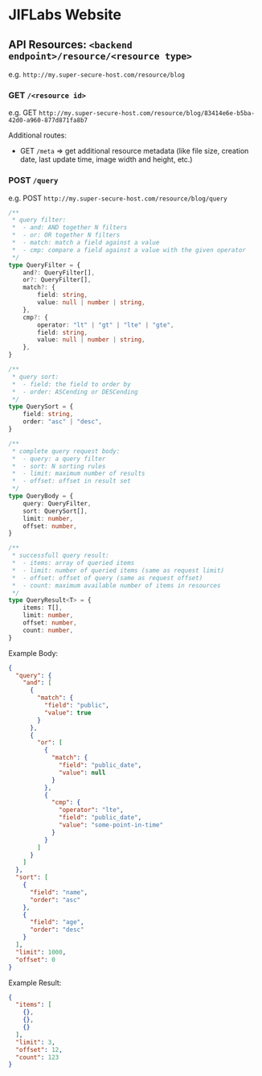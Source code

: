 # JIFLabs Website

## API Resources: `<backend endpoint>/resource/<resource type>`

e.g. `http://my.super-secure-host.com/resource/blog`

### GET `/<resource id>`

e.g. GET `http://my.super-secure-host.com/resource/blog/83414e6e-b5ba-42d0-a960-877d871fa8b7`

Additional routes:

- GET `/meta` => get additional resource metadata (like file size, creation date, last update time, image width and
  height, etc.)

### POST `/query`

e.g. POST `http://my.super-secure-host.com/resource/blog/query`

```typescript
/**
 * query filter:
 *  - and: AND together N filters
 *  - or: OR together N filters
 *  - match: match a field against a value
 *  - cmp: compare a field against a value with the given operator
 */
type QueryFilter = {
    and?: QueryFilter[],
    or?: QueryFilter[],
    match?: {
        field: string,
        value: null | number | string,
    },
    cmp?: {
        operator: "lt" | "gt" | "lte" | "gte",
        field: string,
        value: null | number | string,
    },
}

/**
 * query sort:
 *  - field: the field to order by
 *  - order: ASCending or DESCending
 */
type QuerySort = {
    field: string,
    order: "asc" | "desc",
}

/**
 * complete query request body:
 *  - query: a query filter
 *  - sort: N sorting rules
 *  - limit: maximum number of results
 *  - offset: offset in result set
 */
type QueryBody = {
    query: QueryFilter,
    sort: QuerySort[],
    limit: number,
    offset: number,
}
```

```typescript
/**
 * successfull query result:
 *  - items: array of queried items
 *  - limit: number of queried items (same as request limit)
 *  - offset: offset of query (same as request offset)
 *  - count: maximum available number of items in resources
 */
type QueryResult<T> = {
    items: T[],
    limit: number,
    offset: number,
    count: number,
}
```

Example Body:

```json
{
  "query": {
    "and": [
      {
        "match": {
          "field": "public",
          "value": true
        }
      },
      {
        "or": [
          {
            "match": {
              "field": "public_date",
              "value": null
            }
          },
          {
            "cmp": {
              "operator": "lte",
              "field": "public_date",
              "value": "some-point-in-time"
            }
          }
        ]
      }
    ]
  },
  "sort": [
    {
      "field": "name",
      "order": "asc"
    },
    {
      "field": "age",
      "order": "desc"
    }
  ],
  "limit": 1000,
  "offset": 0
}
```

Example Result:

```json
{
  "items": [
    {},
    {},
    {}
  ],
  "limit": 3,
  "offset": 12,
  "count": 123
}
```
